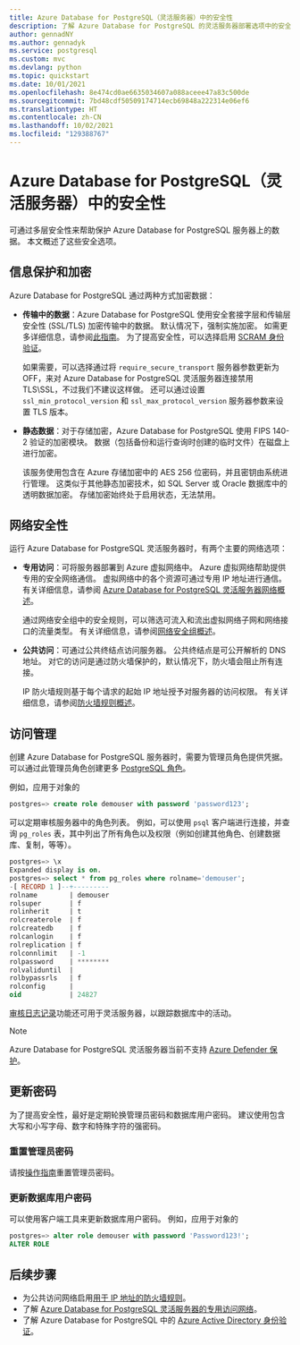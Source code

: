 ```yaml
---
title: Azure Database for PostgreSQL（灵活服务器）中的安全性
description: 了解 Azure Database for PostgreSQL 的灵活服务器部署选项中的安全性。
author: gennadNY
ms.author: gennadyk
ms.service: postgresql
ms.custom: mvc
ms.devlang: python
ms.topic: quickstart
ms.date: 10/01/2021
ms.openlocfilehash: 8e474cd0ae6635034607a088aceee47a83c500de
ms.sourcegitcommit: 7bd48cdf50509174714ecb69848a222314e06ef6
ms.translationtype: HT
ms.contentlocale: zh-CN
ms.lasthandoff: 10/02/2021
ms.locfileid: "129388767"
---
```

# <a name="security-in-azure-database-for-postgresql---flexible-server"></a>Azure Database for PostgreSQL（灵活服务器）中的安全性

可通过多层安全性来帮助保护 Azure Database for PostgreSQL 服务器上的数据。 本文概述了这些安全选项。

## <a name="information-protection-and-encryption"></a>信息保护和加密

Azure Database for PostgreSQL 通过两种方式加密数据：

- **传输中的数据**：Azure Database for PostgreSQL 使用安全套接字层和传输层安全性 (SSL/TLS) 加密传输中的数据。 默认情况下，强制实施加密。 如需更多详细信息，请参阅[此指南](how-to-connect-tls-ssl.md)。 为了提高安全性，可以选择启用 [SCRAM 身份验证](how-to-connect-scram.md)。

   如果需要，可以选择通过将 `require_secure_transport` 服务器参数更新为 OFF，来对 Azure Database for PostgreSQL 灵活服务器连接禁用 TLS\SSL，不过我们不建议这样做。 还可以通过设置 `ssl_min_protocol_version` 和 `ssl_max_protocol_version` 服务器参数来设置 TLS 版本。


- **静态数据**：对于存储加密，Azure Database for PostgreSQL 使用 FIPS 140-2 验证的加密模块。 数据（包括备份和运行查询时创建的临时文件）在磁盘上进行加密。 

  该服务使用包含在 Azure 存储加密中的 AES 256 位密码，并且密钥由系统进行管理。 这类似于其他静态加密技术，如 SQL Server 或 Oracle 数据库中的透明数据加密。 存储加密始终处于启用状态，无法禁用。


## <a name="network-security"></a>网络安全性

运行 Azure Database for PostgreSQL 灵活服务器时，有两个主要的网络选项：

- **专用访问**：可将服务器部署到 Azure 虚拟网络中。 Azure 虚拟网络帮助提供专用的安全网络通信。 虚拟网络中的各个资源可通过专用 IP 地址进行通信。 有关详细信息，请参阅 [Azure Database for PostgreSQL 灵活服务器网络概述](concepts-networking.md)。

  通过网络安全组中的安全规则，可以筛选可流入和流出虚拟网络子网和网络接口的流量类型。 有关详细信息，请参阅[网络安全组概述](../../virtual-network/network-security-groups-overview.md)。

- **公共访问**：可通过公共终结点访问服务器。 公共终结点是可公开解析的 DNS 地址。 对它的访问是通过防火墙保护的，默认情况下，防火墙会阻止所有连接。 

  IP 防火墙规则基于每个请求的起始 IP 地址授予对服务器的访问权限。 有关详细信息，请参阅[防火墙规则概述](concepts-firewall-rules.md)。

## <a name="access-management"></a>访问管理

创建 Azure Database for PostgreSQL 服务器时，需要为管理员角色提供凭据。 可以通过此管理员角色创建更多 [PostgreSQL 角色](https://www.postgresql.org/docs/current/user-manag.html)。

例如，应用于对象的

```SQL
postgres=> create role demouser with password 'password123';
```

可以定期审核服务器中的角色列表。 例如，可以使用 `psql` 客户端进行连接，并查询 `pg_roles` 表，其中列出了所有角色以及权限（例如创建其他角色、创建数据库、复制，等等）。 

```SQL
postgres=> \x
Expanded display is on.
postgres=> select * from pg_roles where rolname='demouser';
-[ RECORD 1 ]--+---------
rolname        | demouser
rolsuper       | f
rolinherit     | t
rolcreaterole  | f
rolcreatedb    | f
rolcanlogin    | f
rolreplication | f
rolconnlimit   | -1
rolpassword    | ********
rolvaliduntil  |
rolbypassrls   | f
rolconfig      |
oid            | 24827

```

[审核日志记录](../concepts-audit.md)功能还可用于灵活服务器，以跟踪数据库中的活动。 

> [!NOTE]
> Azure Database for PostgreSQL 灵活服务器当前不支持 [Azure Defender 保护](../../security-center/azure-defender.md)。 

## <a name="updating-passwords"></a>更新密码

为了提高安全性，最好是定期轮换管理员密码和数据库用户密码。 建议使用包含大写和小写字母、数字和特殊字符的强密码。

### <a name="reset-administrator-password"></a>重置管理员密码

请按[操作指南](./how-to-manage-server-portal.md#reset-admin-password)重置管理员密码。

### <a name="update-database-user-password"></a>更新数据库用户密码

可以使用客户端工具来更新数据库用户密码。 例如，应用于对象的
```SQL
postgres=> alter role demouser with password 'Password123!';
ALTER ROLE
```
## <a name="next-steps"></a>后续步骤
- 为公共访问网络启用[用于 IP 地址的防火墙规则](concepts-firewall-rules.md)。
- 了解 [Azure Database for PostgreSQL 灵活服务器的专用访问网络](concepts-networking.md)。
- 了解 Azure Database for PostgreSQL 中的 [Azure Active Directory 身份验证](../concepts-aad-authentication.md)。